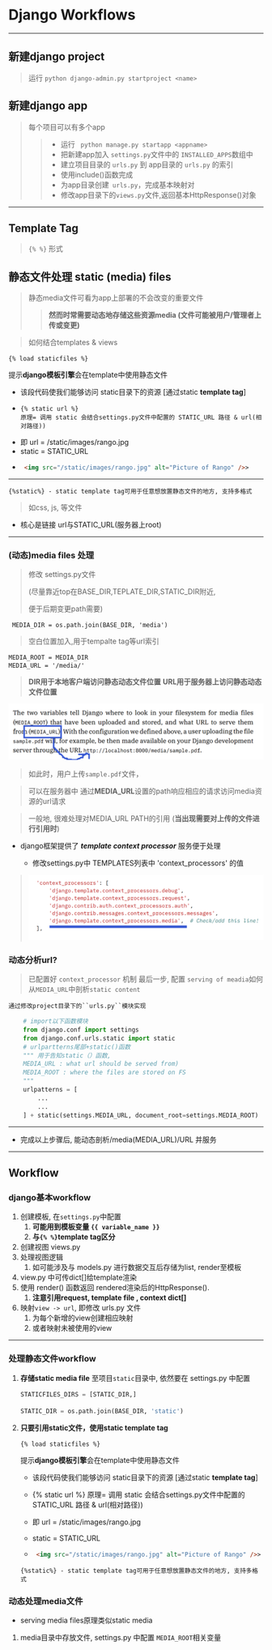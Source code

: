 #   Django Workflows

---

##  新建django project
> 运行 ``python django-admin.py startproject <name>``

##  新建django app
>每个项目可以有多个app
>> - 运行 `` python manage.py startapp <appname>``
>> - 把新建app加入 ``settings.py``文件中的 ``INSTALLED_APPS``数组中   
>> - 建立项目目录的 ``urls.py`` 到 app目录的 ``urls.py`` 的索引
>>  -    使用include()函数完成
>> - 为app目录创建`` urls.py``，完成基本映射对
>> - 修改app目录下的``views.py``文件,返回基本HttpResponse()对象    

---
##  Template Tag
> `` {% %} `` 形式

##  静态文件处理 static (media) files
>静态media文件可看为app上部署的不会改变的重要文件
>>**然而时常需要动态地存储这些资源media (文件可能被用户/管理者上传或变更)**

>如何结合templates & views

>>
```
{% load staticfiles %}
```
提示**django模板引擎**会在template中使用静态文件

- 该段代码使我们能够访问 static目录下的资源 [通过static **template tag**]
- ```
  {% static url %}
  原理= 调用 static 会结合settings.py文件中配置的 STATIC_URL 路径 & url(相对路径))
-   即 url = /static/images/rango.jpg
-   static = STATIC_URL
-  ```html
    <img src="/static/images/rango.jpg" alt="Picture of Rango" />>

---
```
{%static%} - static template tag可用于任意想放置静态文件的地方, 支持多格式   
```
>   如css, js, 等文件
-   核心是链接 url与STATIC_URL(服务器上root)

---
### (动态)media files 处理
> 修改 settings.py文件
> 
>  (尽量靠近top在BASE_DIR,TEPLATE_DIR,STATIC_DIR附近,
> 
> 便于后期变更path需要)
>
     MEDIA_DIR = os.path.join(BASE_DIR, 'media')
>空白位置加入,用于tempalte tag等url索引 
```
MEDIA_ROOT = MEDIA_DIR
MEDIA_URL = '/media/'
```
> **DIR用于本地客户端访问静态动态文件位置**
> **URL用于服务器上访问静态动态文件位置**

![DIR与URL](static/mediaurl.png)
>   如此时，用户上传`sample.pdf`文件，

>   可以在服务器中 通过**MEDIA_URL**设置的path响应相应的请求访问media资源的url请求

>   一般地, 很难处理对MEDIA_URL PATH的引用 (**当出现需要对上传的文件进行引用时**)
-   django框架提供了 ***template context processor*** 服务便于处理
  
    -  修改settings.py中 TEMPLATES列表中 'context_processors' 的值 
>   ![context_processor](/static/contextprocessor.png)

### 动态分析url?

>已配置好 ``context_processor`` 机制
>最后一步, 配置 ``serving of meadia``如何从``MEDIA_URL``中剖析``static content``
    
    通过修改project目录下的``urls.py``模块实现
```python
    # import以下函数模块
    from django.conf import settings
    from django.conf.urls.static import static
    # urlpartterns尾部+static()函数
    """ 用于告知static（）函数,
    MEDIA_URL : what url should be served from) 
    MEDIA_ROOT : where the files are stored on FS
    """
    urlpatterns = [
        ...
        ...
    ] + static(settings.MEDIA_URL, document_root=settings.MEDIA_ROOT)
```
---
- 完成以上步骤后, 能动态剖析/media(MEDIA_URL)/URL 并服务
---
##  Workflow
### django基本workflow
1.  创建模板, 在``settings.py``中配置
    1.  **可能用到模板变量 ``{{ variable_name }}``**
    2.  **与``{% %}``template tag区分**
2.  创建视图 views.py
3.  处理视图逻辑
    1.  如可能涉及与 models.py 进行数据交互后存储为list, render至模板
4.  view.py 中可传dict[]给template渲染
5.  使用 render()   函数返回 rendered渲染后的HttpResponse().
    1.  **注意引用request, template file , context dict[]**
6.  映射`view -> url`, 即修改 urls.py  文件
    1.  为每个新增的view创建相应映射
    2.  或者映射未被使用的view
---
###  处理静态文件workflow
1.  **存储static media file** 至项目``static``目录中, 依然要在  settings.py 中配置
   
      ```python
      STATICFILES_DIRS = [STATIC_DIR,]

      STATIC_DIR = os.path.join(BASE_DIR, 'static')
      ```
2.  **只要引用static文件，使用static template tag**
    ```
    {% load staticfiles %}
    ```
    提示**django模板引擎**会在template中使用静态文件

    - 该段代码使我们能够访问 static目录下的资源 [通过static **template tag**] 
    
    - {% static url %}
    原理= 调用 static 会结合settings.py文件中配置的 STATIC_URL 路径 & url(相对路径))
    -   即 url = /static/images/rango.jpg
    -   static = STATIC_URL
    -  ```html
        <img src="/static/images/rango.jpg" alt="Picture of Rango" />>

    ```
    {%static%} - static template tag可用于任意想放置静态文件的地方, 支持多格式   
    ```

### 动态处理media文件
- serving media files原理类似static media

1.  media目录中存放文件, settings.py 中配置 ``MEDIA_ROOT``相关变量